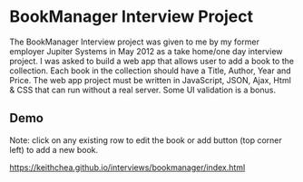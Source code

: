# BookManager Interview Project

The BookManager Interview project was given to me by my former employer Jupiter Systems in May 2012 as a take home/one day interview project. I was asked to build a web app that allows user to add a book to the collection. Each book in the collection should have a Title, Author, Year and Price. The web app project must be written in JavaScript, JSON, Ajax, Html & CSS that can run without a real server. Some UI validation is a bonus.

## Demo

Note: click on any existing row to edit the book or add button (top corner left) to add a new book.

https://keithchea.github.io/interviews/bookmanager/index.html
